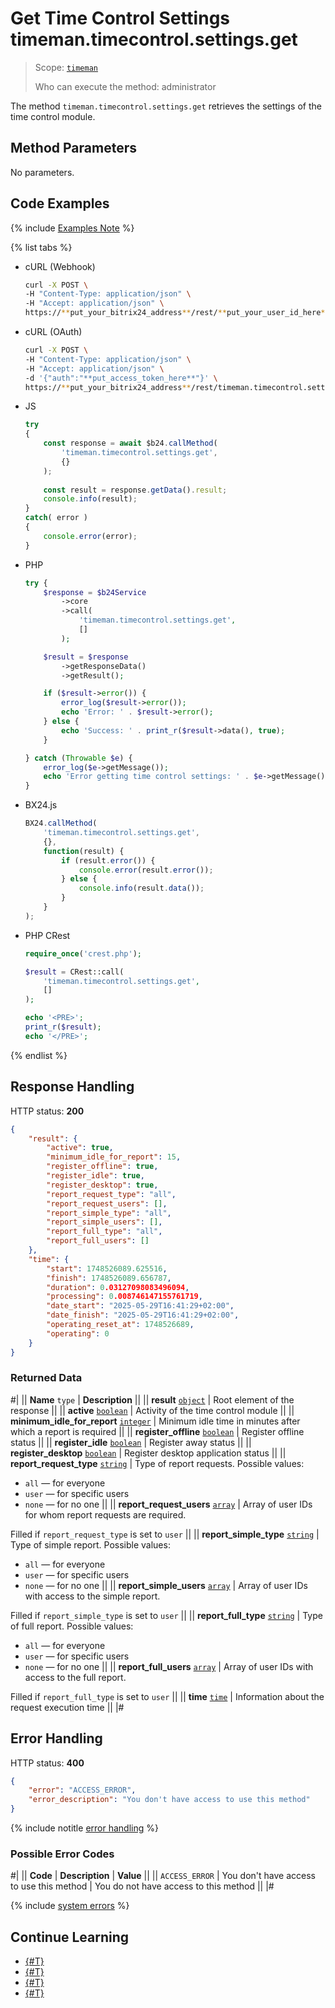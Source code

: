 # Get Time Control Settings timeman.timecontrol.settings.get

> Scope: [`timeman`](../../scopes/permissions.md)
>
> Who can execute the method: administrator

The method `timeman.timecontrol.settings.get` retrieves the settings of the time control module.

## Method Parameters

No parameters.

## Code Examples

{% include [Examples Note](../../../_includes/examples.md) %}

{% list tabs %}

- cURL (Webhook)

    ```bash
    curl -X POST \
    -H "Content-Type: application/json" \
    -H "Accept: application/json" \
    https://**put_your_bitrix24_address**/rest/**put_your_user_id_here**/**put_your_webhook_here**/timeman.timecontrol.settings.get
    ```

- cURL (OAuth)

    ```bash
    curl -X POST \
    -H "Content-Type: application/json" \
    -H "Accept: application/json" \
    -d '{"auth":"**put_access_token_here**"}' \
    https://**put_your_bitrix24_address**/rest/timeman.timecontrol.settings.get
    ```

- JS

    ```js
    try
    {
    	const response = await $b24.callMethod(
    		'timeman.timecontrol.settings.get',
    		{}
    	);
    	
    	const result = response.getData().result;
    	console.info(result);
    }
    catch( error )
    {
    	console.error(error);
    }
    ```

- PHP

    ```php
    try {
        $response = $b24Service
            ->core
            ->call(
                'timeman.timecontrol.settings.get',
                []
            );
    
        $result = $response
            ->getResponseData()
            ->getResult();
    
        if ($result->error()) {
            error_log($result->error());
            echo 'Error: ' . $result->error();
        } else {
            echo 'Success: ' . print_r($result->data(), true);
        }
    
    } catch (Throwable $e) {
        error_log($e->getMessage());
        echo 'Error getting time control settings: ' . $e->getMessage();
    }
    ```

- BX24.js

    ```js
    BX24.callMethod(
        'timeman.timecontrol.settings.get',
        {},
        function(result) {
            if (result.error()) {
                console.error(result.error());
            } else {
                console.info(result.data());
            }
        }
    );
    ```

- PHP CRest

    ```php
    require_once('crest.php');

    $result = CRest::call(
        'timeman.timecontrol.settings.get',
        []
    );

    echo '<PRE>';
    print_r($result);
    echo '</PRE>';
    ```

{% endlist %}

## Response Handling

HTTP status: **200**

```json
{
    "result": {
        "active": true,
        "minimum_idle_for_report": 15,
        "register_offline": true,
        "register_idle": true,
        "register_desktop": true,
        "report_request_type": "all",
        "report_request_users": [],
        "report_simple_type": "all",
        "report_simple_users": [],
        "report_full_type": "all",
        "report_full_users": []
    },
    "time": {
        "start": 1748526089.625516,
        "finish": 1748526089.656787,
        "duration": 0.03127098083496094,
        "processing": 0.008746147155761719,
        "date_start": "2025-05-29T16:41:29+02:00",
        "date_finish": "2025-05-29T16:41:29+02:00",
        "operating_reset_at": 1748526689,
        "operating": 0
    }
}
```

### Returned Data

#|
|| **Name**
`type` | **Description** ||
|| **result**
[`object`](../../data-types.md) | Root element of the response ||
|| **active**
[`boolean`](../../data-types.md) | Activity of the time control module ||
|| **minimum_idle_for_report**
[`integer`](../../data-types.md) | Minimum idle time in minutes after which a report is required ||
|| **register_offline**
[`boolean`](../../data-types.md) | Register offline status ||
|| **register_idle**
[`boolean`](../../data-types.md) | Register away status ||
|| **register_desktop**
[`boolean`](../../data-types.md) | Register desktop application status ||
|| **report_request_type**
[`string`](../../data-types.md) | Type of report requests. Possible values:
- `all` — for everyone
- `user` — for specific users
- `none` — for no one ||
|| **report_request_users**
[`array`](../../data-types.md) | Array of user IDs for whom report requests are required.

Filled if `report_request_type` is set to `user` ||
|| **report_simple_type**
[`string`](../../data-types.md) | Type of simple report. Possible values:
- `all` — for everyone
- `user` — for specific users
- `none` — for no one ||
|| **report_simple_users**
[`array`](../../data-types.md) | Array of user IDs with access to the simple report.

Filled if `report_simple_type` is set to `user` ||
|| **report_full_type**
[`string`](../../data-types.md) | Type of full report. Possible values:
- `all` — for everyone
- `user` — for specific users
- `none` — for no one ||
|| **report_full_users**
[`array`](../../data-types.md) | Array of user IDs with access to the full report.

Filled if `report_full_type` is set to `user` ||
|| **time**
[`time`](../../data-types.md#time) | Information about the request execution time ||
|#

## Error Handling

HTTP status: **400**

```json
{
    "error": "ACCESS_ERROR",
    "error_description": "You don't have access to use this method"
}
```

{% include notitle [error handling](../../../_includes/error-info.md) %}

### Possible Error Codes

#|
|| **Code** | **Description** | **Value** ||
|| `ACCESS_ERROR` | You don't have access to use this method | You do not have access to this method ||
|#

{% include [system errors](../../../_includes/system-errors.md) %}

## Continue Learning 

- [{#T}](./index.md)
- [{#T}](./timeman-timecontrol-report-add.md)
- [{#T}](./timeman-timecontrol-reports-get.md)
- [{#T}](./timeman-timecontrol-reports-users-get.md)
